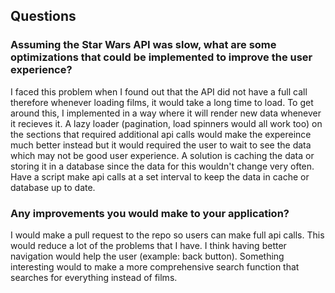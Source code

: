  ## Questions

 ### Assuming the Star Wars API was slow, what are some optimizations that could be implemented to improve the user experience?
  I faced this problem when I found out that the API did not have a full call therefore whenever loading films, it would take a long time to load. To get around this, I implemented in a way where it will render new data whenever it recieves it. A lazy loader (pagination, load spinners would all work too) on the sections that required additional api calls would make the expereince much better instead but it  would required the user to wait to see the data which may not be good user experience. A solution is caching the data or storing it in a database since the data for this wouldn't change very often. Have a script make api calls at a set interval to keep the data in cache or database up to date.
  
 ### Any improvements you would make to your application?
 
 I would make a pull request to the repo so users can make full api calls. This would reduce a lot of the problems that I have. I think having better navigation would help the user (example: back button). Something interesting would to make a more comprehensive search function that searches for everything instead of films.
 
 